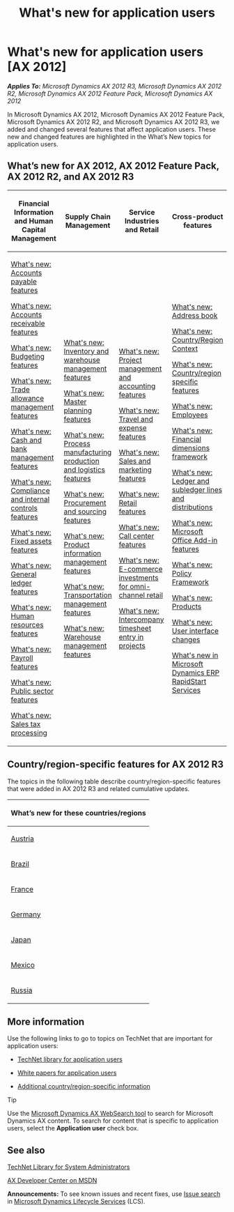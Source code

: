 ﻿---
title: What's new for application users
TOCTitle: What's new for application users
ms:assetid: d44a42eb-3ce0-48dc-9ed3-be670d1cda2d
ms:mtpsurl: https://technet.microsoft.com/en-us/library/Dn527258(v=AX.60)
ms:contentKeyID: 59623386
ms.date: 04/18/2014
mtps_version: v=AX.60
---

# What's new for application users [AX 2012]


_**Applies To:** Microsoft Dynamics AX 2012 R3, Microsoft Dynamics AX 2012 R2, Microsoft Dynamics AX 2012 Feature Pack, Microsoft Dynamics AX 2012_

In Microsoft Dynamics AX 2012, Microsoft Dynamics AX 2012 Feature Pack, Microsoft Dynamics AX 2012 R2, and Microsoft Dynamics AX 2012 R3, we added and changed several features that affect application users. These new and changed features are highlighted in the What’s New topics for application users.

## What’s new for AX 2012, AX 2012 Feature Pack, AX 2012 R2, and AX 2012 R3

<table>
<colgroup>
<col style="width: 25%" />
<col style="width: 25%" />
<col style="width: 25%" />
<col style="width: 25%" />
</colgroup>
<thead>
<tr class="header">
<th><p>Financial Information and Human Capital Management</p></th>
<th><p>Supply Chain Management</p></th>
<th><p>Service Industries and Retail</p></th>
<th><p>Cross-product features</p></th>
</tr>
</thead>
<tbody>
<tr class="odd">
<td><p><a href="what-s-new-accounts-payable-features.md">What's new: Accounts payable features</a></p>
<p></p>
<p><a href="what-s-new-accounts-receivable-features.md">What's new: Accounts receivable features</a></p>
<p></p>
<p><a href="what-s-new-budgeting-features.md">What's new: Budgeting features</a></p>
<p></p>
<p><a href="what-s-new-trade-allowance-management-features.md">What's new: Trade allowance management features</a></p>
<p></p>
<p><a href="what-s-new-cash-and-bank-management-features.md">What's new: Cash and bank management features</a></p>
<p></p>
<p><a href="what-s-new-compliance-and-internal-controls-features.md">What's new: Compliance and internal controls features</a></p>
<p></p>
<p><a href="what-s-new-fixed-assets-features.md">What's new: Fixed assets features</a></p>
<p></p>
<p><a href="what-s-new-general-ledger-features.md">What's new: General ledger features</a></p>
<p></p>
<p><a href="what-s-new-human-resources-features.md">What's new: Human resources features</a></p>
<p></p>
<p><a href="what-s-new-payroll-features.md">What's new: Payroll features</a></p>
<p></p>
<p><a href="what-s-new-public-sector-features.md">What's new: Public sector features</a></p>
<p></p>
<p><a href="what-s-new-sales-tax-processing.md">What's new: Sales tax processing</a></p>
<p></p></td>
<td><p><a href="what-s-new-inventory-and-warehouse-management-features.md">What's new: Inventory and warehouse management features</a></p>
<p></p>
<p><a href="what-s-new-master-planning-features.md">What's new: Master planning features</a></p>
<p></p>
<p><a href="what-s-new-process-manufacturing-production-and-logistics-features.md">What's new: Process manufacturing production and logistics features</a></p>
<p></p>
<p><a href="what-s-new-procurement-and-sourcing-features.md">What's new: Procurement and sourcing features</a></p>
<p></p>
<p><a href="what-s-new-product-information-management-features.md">What's new: Product information management features</a></p>
<p></p>
<p><a href="what-s-new-transportation-management-features.md">What's new: Transportation management features</a></p>
<p></p>
<p><a href="what-s-new-warehouse-management-features.md">What's new: Warehouse management features</a></p></td>
<td><p><a href="what-s-new-project-management-and-accounting-features.md">What's new: Project management and accounting features</a></p>
<p></p>
<p><a href="what-s-new-travel-and-expense-features.md">What's new: Travel and expense features</a></p>
<p></p>
<p><a href="what-s-new-sales-and-marketing-features.md">What's new: Sales and marketing features</a></p>
<p></p>
<p><a href="what-s-new-retail-features.md">What's new: Retail features</a></p>
<p></p>
<p><a href="what-s-new-call-center-features.md">What's new: Call center features</a></p>
<p></p>
<p><a href="https://technet.microsoft.com/en-us/library/dn527215(v=ax.60)">What's new: E-commerce investments for omni-channel retail</a></p>
<p></p>
<p><a href="what-s-new-intercompany-timesheet-entry-in-projects.md">What's new: Intercompany timesheet entry in projects</a></p>
<p></p></td>
<td><p><a href="what-s-new-address-book.md">What's new: Address book</a></p>
<p></p>
<p><a href="what-s-new-country-region-context.md">What's new: Country/Region Context</a></p>
<p></p>
<p><a href="what-s-new-country-region-specific-features.md">What's new: Country/region specific features</a></p>
<p></p>
<p><a href="what-s-new-employees.md">What's new: Employees</a></p>
<p></p>
<p><a href="what-s-new-financial-dimensions-framework.md">What's new: Financial dimensions framework</a></p>
<p></p>
<p><a href="what-s-new-ledger-and-subledger-lines-and-distributions.md">What's new: Ledger and subledger lines and distributions</a></p>
<p></p>
<p><a href="what-s-new-microsoft-office-add-in-features.md">What's new: Microsoft Office Add-in features</a></p>
<p></p>
<p><a href="what-s-new-policy-framework.md">What's new: Policy Framework</a></p>
<p></p>
<p><a href="what-s-new-products.md">What's new: Products</a></p>
<p></p>
<p><a href="what-s-new-user-interface-changes.md">What's new: User interface changes</a></p>
<p></p>
<p><a href="what-s-new-in-microsoft-dynamics-erp-rapidstart-services.md">What's new in Microsoft Dynamics ERP RapidStart Services</a></p></td>
</tr>
</tbody>
</table>


## Country/region-specific features for AX 2012 R3

The topics in the following table describe country/region-specific features that were added in AX 2012 R3 and related cumulative updates.

<table>
<colgroup>
<col style="width: 100%" />
</colgroup>
<thead>
<tr class="header">
<th><p>What’s new for these countries/regions</p></th>
</tr>
</thead>
<tbody>
<tr class="odd">
<td><p><a href="what-s-new-country-specific-features-for-austria-aut.md">Austria</a></p></td>
</tr>
<tr class="even">
<td><p><a href="what-s-new-country-specific-features-for-brazil-bra.md">Brazil</a></p></td>
</tr>
<tr class="odd">
<td><p><a href="what-s-new-country-specific-features-for-france-fra.md">France</a></p></td>
</tr>
<tr class="even">
<td><p><a href="what-s-new-country-specific-features-for-germany-deu.md">Germany</a></p></td>
</tr>
<tr class="odd">
<td><p><a href="what-s-new-country-specific-features-for-japan-jpn.md">Japan</a></p></td>
</tr>
<tr class="even">
<td><p><a href="what-s-new-country-specific-features-for-mexico-mex.md">Mexico</a></p></td>
</tr>
<tr class="odd">
<td><p><a href="what-s-new-country-specific-features-for-russia-rus.md">Russia</a></p></td>
</tr>
</tbody>
</table>


## More information

Use the following links to go to topics on TechNet that are important for application users:

  - [TechNet library for application users](http://go.microsoft.com/fwlink/?linkid=214391)

  - [White papers for application users](white-papers-for-application-users.md)

  - [Additional country/region-specific information](additional-country-region-specific-information.md)


> [!TIP]
> <P>Use the <A href="http://go.microsoft.com/fwlink/?linkid=194311%26orgi=whatsnew6">Microsoft Dynamics AX WebSearch tool</A> to search for Microsoft Dynamics AX content. To search for content that is specific to application users, select the <STRONG>Application user</STRONG> check box.</P>



## See also

[TechNet Library for System Administrators](http://go.microsoft.com/fwlink/?linkid=214390)

[AX Developer Center on MSDN](http://go.microsoft.com/fwlink/?linkid=110356)

  
**Announcements:** To see known issues and recent fixes, use [Issue search](http://go.microsoft.com/fwlink/?linkid=389258) in [Microsoft Dynamics Lifecycle Services](http://go.microsoft.com/fwlink/?linkid=306505) (LCS).

